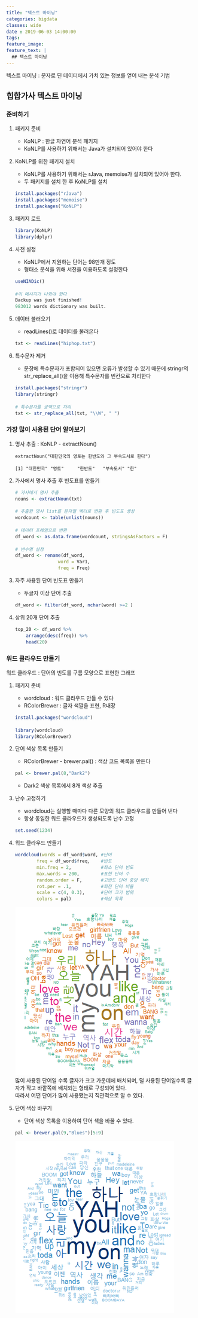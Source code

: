 ```yaml
---
title: "텍스트 마이닝"
categories: bigdata
classes: wide
date : 2019-06-03 14:00:00
tags:
feature_image:
feature_text: |
  ## 텍스트 마이닝
---
```


텍스트 마이닝 : 문자로 딘 데이터에서 가치 있는 정보를 얻어 내는 분석 기법

## 힙합가사 텍스트 마이닝

### 준비하기

1. 패키지 준비
    - KoNLP : 한글 자연어 분석 패키지
    - KoNLP를 사용하기 위해서는 Java가 설치되어 있어야 한다

2. KoNLP를 위한 패키지 설치
    - KoNLP를 사용하기 위해서는 rJava, memoise가 설치되어 있어야 한다.
    - 두 패키지를 설치 한 후 KoNLP를 설치
    ```r
    install.packages("rJava")
    install.packages("memoise")
    install.packages("KoNLP")
    ```

3. 패키지 로드

    ```r
    library(KoNLP)
    library(dplyr)
    ```

4. 사전 설정
    - KoNLP에서 지원하는 단어는 98만개 정도
    - 형태소 분석을 위해 서전을 이용하도록 설정한다
    ```r
    useNIADic()

    #이 메시지가 나와야 한다
    Backup was just finished!
    983012 words dictionary was built.
    ```

5. 데이터 불러오기
    - readLines()로 데이터를 불러온다
    ```r
    txt <- readLines("hiphop.txt")
    ```

6. 특수문자 제거
    - 문장에 특수문자가 포함되어 있으면 오류가 발생할 수 있기 때문에 stringr의 str_replace_all()을 이용해 특수문자를 빈칸으로 처리한다

    ```r
    install.packages("stringr")
    library(stringr)

    # 특수문자를 공백으로 처리
    txt <- str_replace_all(txt, "\\W", " ")
    ```

### 가장 많이 사용된 단어 알아보기

1. 명사 추출 : KoNLP - extractNoun()

    ```
    extractNoun("대한민국의 영토는 한반도와 그 부속도서로 한다")

    [1] "대한민국" "영토"     "한반도"   "부속도서" "한"
    ```

2. 가사에서 명사 추출 후 빈도표를 만들기

    ```r
    # 가사에서 명사 추출
    nouns <- extractNoun(txt)

    # 추출한 명사 list를 문자열 벡터로 변환 후 빈도표 생성
    wordcount <- table(unlist(nouns))

    # 데이터 프레임으로 변환
    df_word <- as.data.frame(wordcount, stringsAsFactors = F)

    # 변수명 설정
    df_word <- rename(df_word,
                    word = Var1,
                    freq = Freq)
    ```

3. 자주 사용된 단어 빈도표 만들기
    - 두글자 이상 단어 추출
    ```r
    df_word <- filter(df_word, nchar(word) >=2 )
    ```

4. 상위 20개 단어 추출

    ```r
    top_20 <- df_word %>%
        arrange(desc(freq)) %>%
        head(20)
    ```

### 워드 클라우드 만들기
워드 클라우드 : 단어의 빈도를 구름 모양으로 표현한 그래프

1. 패키지 준비
    - wordcloud : 워드 클라우드 만들 수 있다
    - RColorBrewer : 글자 색깔을 표현, R내장

    ```r
    install.packages("wordcloud")

    library(wordcloud)
    library(RColorBrewer)
    ```
2. 단어 색상 목록 만들기
    - RColorBrewer - brewer.pal() : 색상 코드 목록을 만든다
    ```r
    pal <- brewer.pal(8,"Dark2")
    ```
    - Dark2 색상 목록에서 8개 색상 추출

3. 난수 고정하기
    - wordcloud는 실행할 때마다 다른 모양의 워드 클라우드를 만들어 낸다
    - 항상 동일한 워드 클라우드가 생성되도록 난수 고정
    ```r
    set.seed(1234)
    ```

4. 워드 클라우드 만들기

    ```r
    wordcloud(words = df_word$word, #단어
            freq = df_word$freq,    #빈도
            min.freq = 2,           #최소 단어 빈도
            max.words = 200,        #표현 단어 수
            random.order = F,       #고빈도 단어 중앙 배치
            rot.per = .1,           #회전 단어 비율
            scale = c(4, 0.3),      #단어 크기 범위
            colors = pal)           #색상 목록
    ```

    ![chp10-1](/assets/images/chp10-1.PNG)
    <br>
    많이 사용된 단어일 수록 글자가 크고 가운데에 배치되며, 덜 사용된 단어일수록 글자가 작고 바깥쪽에 배치되는 형태로 구성되어 있다.
    <br>
    따라서 어떤 단어가 많이 사용됐는지 직관적으로 알 수 있다.

5. 단어 색상 바꾸기
    - 단어 색상 목록을 이용하여 단어 색을 바꿀 수 있다.
    ```r
    pal <- brewer.pal(9,"Blues")[5:9]
    ```
    ![chp10-2](/assets/images/chp10-2.PNG)
